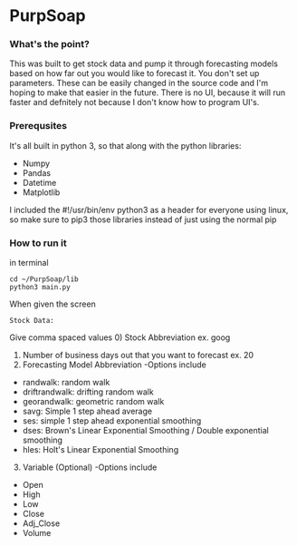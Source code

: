 # PurpSoap

### What's the point?

This was built to get stock data and pump it through forecasting models based on how far out you would like to forecast it. You don't set up parameters. These can be easily changed in the source code and I'm hoping to make that easier in the future. There is no UI, because it will run faster and defnitely not because I don't know how to program UI's. 

### Prerequsites
It's all built in python 3, so that along with the python libraries:
  * Numpy
  * Pandas
  * Datetime
  * Matplotlib
  
I included the \#!/usr/bin/env python3 as a header for everyone using linux, so make sure to pip3 those libraries instead of just using the normal pip

### How to run it
in terminal

```
cd ~/PurpSoap/lib
python3 main.py
```

When given the screen
```
Stock Data:
```

Give comma spaced values
0) Stock Abbreviation 
    ex. goog
1) Number of business days out that you want to forecast 
    ex. 20
2) Forecasting Model Abbreviation
-Options include
  - randwalk: random walk
  - driftrandwalk: drifting random walk
  - georandwalk: geometric random walk
  - savg: Simple 1 step ahead average
  - ses: simple 1 step ahead exponential smoothing
  - dses: Brown's Linear Exponential Smoothing / Double exponential smoothing
  - hles: Holt's Linear Exponential Smoothing
3) Variable \(Optional\)
-Options include
  - Open
  - High
  - Low
  - Close
  - Adj_Close
  - Volume

